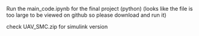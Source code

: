 Run the main_code.ipynb for the final project  (python) (looks like the file is too large to be viewed on github so please download and run it)

check UAV_SMC.zip for simulink version
